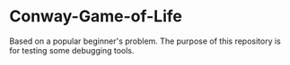 # Conway-Game-of-Life
Based on a popular beginner's problem.
The purpose of this repository is for testing some debugging tools.